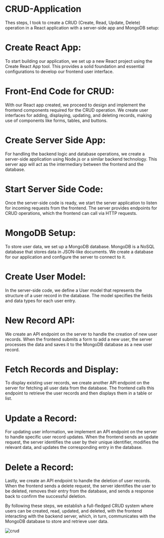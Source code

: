 # CRUD-Application

Thes steps, I took to create a CRUD (Create, Read, Update, Delete) operation in a React application with a server-side app and MongoDB setup:

# Create React App:
To start building our application, we set up a new React project using the Create React App tool. This provides a solid foundation and essential configurations to develop our frontend user interface.

# Front-End Code for CRUD:
With our React app created, we proceed to design and implement the frontend components required for the CRUD operation. We create user interfaces for adding, displaying, updating, and deleting records, making use of components like forms, tables, and buttons.

# Create Server Side App:
For handling the backend logic and database operations, we create a server-side application using Node.js or a similar backend technology. This server app will act as the intermediary between the frontend and the database.

# Start Server Side Code:
Once the server-side code is ready, we start the server application to listen for incoming requests from the frontend. The server provides endpoints for CRUD operations, which the frontend can call via HTTP requests.

# MongoDB Setup:
To store user data, we set up a MongoDB database. MongoDB is a NoSQL database that stores data in JSON-like documents. We create a database for our application and configure the server to connect to it.

# Create User Model:
In the server-side code, we define a User model that represents the structure of a user record in the database. The model specifies the fields and data types for each user entry.

# New Record API:
We create an API endpoint on the server to handle the creation of new user records. When the frontend submits a form to add a new user, the server processes the data and saves it to the MongoDB database as a new user record.

# Fetch Records and Display:
To display existing user records, we create another API endpoint on the server for fetching all user data from the database. The frontend calls this endpoint to retrieve the user records and then displays them in a table or list.

# Update a Record:
For updating user information, we implement an API endpoint on the server to handle specific user record updates. When the frontend sends an update request, the server identifies the user by their unique identifier, modifies the relevant data, and updates the corresponding entry in the database.

# Delete a Record:
Lastly, we create an API endpoint to handle the deletion of user records. When the frontend sends a delete request, the server identifies the user to be deleted, removes their entry from the database, and sends a response back to confirm the successful deletion.

By following these steps, we establish a full-fledged CRUD system where users can be created, read, updated, and deleted, with the frontend interacting with the backend server, which, in turn, communicates with the MongoDB database to store and retrieve user data.


![crud](https://github.com/deepak14ri/CRUD-Application/assets/49471265/ba66d61b-c199-4b8a-8fdd-22a3328d710d)
